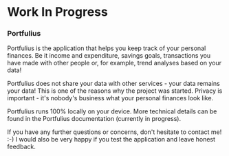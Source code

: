# Work In Progress #

### Portfulius ###
Portfulius is the application that helps you keep track of your personal finances. Be it income and expenditure, savings goals, transactions you have made with other people or, for example, trend analyses based on your data!

Portfulius does not share your data with other services - your data remains your data! This is one of the reasons why the project was started. Privacy is important - it's nobody's business what your personal finances look like.

Portfulius runs 100% locally on your device. More technical details can be found in the Portfulius documentation (currently in progress).


If you have any further questions or concerns, don't hesitate to contact me! :-) I would also be very happy if you test the application and leave honest feedback.
